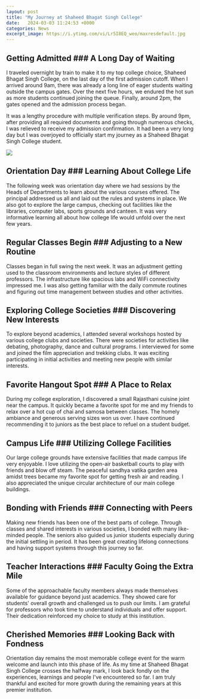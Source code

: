 ```yaml
---
layout: post
title: "My Journey at Shaheed Bhagat Singh College"
date:   2024-03-03 11:24:53 +0000
categories: News
excerpt_image: https://i.ytimg.com/vi/Lr5I8EQ_weo/maxresdefault.jpg
---
```

## Getting Admitted ### A Long Day of Waiting
I traveled overnight by train to make it to my top college choice, Shaheed Bhagat Singh College, on the last day of the first admission cutoff. When I arrived around 9am, there was already a long line of eager students waiting outside the campus gates. Over the next five hours, we endured the hot sun as more students continued joining the queue. Finally, around 2pm, the gates opened and the admission process began. 

It was a lengthy procedure with multiple verification steps. By around 9pm, after providing all required documents and going through numerous checks, I was relieved to receive my admission confirmation. It had been a very long day but I was overjoyed to officially start my journey as a Shaheed Bhagat Singh College student.


![](https://i.ytimg.com/vi/Lr5I8EQ_weo/maxresdefault.jpg)
## Orientation Day ### Learning About College Life 
The following week was orientation day where we had sessions by the Heads of Departments to learn about the various courses offered. The principal addressed us all and laid out the rules and systems in place. We also got to explore the large campus, checking out facilities like the libraries, computer labs, sports grounds and canteen. It was very informative learning all about how college life would unfold over the next few years.

## Regular Classes Begin ### Adjusting to a New Routine  
Classes began in full swing the next week. It was an adjustment getting used to the classroom environments and lecture styles of different professors. The infrastructure like spacious labs and WiFi connectivity impressed me. I was also getting familiar with the daily commute routines and figuring out time management between studies and other activities. 

## Exploring College Societies ### Discovering New Interests
To explore beyond academics, I attended several workshops hosted by various college clubs and societies. There were societies for activities like debating, photography, dance and cultural programs. I interviewed for some and joined the film appreciation and trekking clubs. It was exciting participating in initial activities and meeting new people with similar interests.  

## Favorite Hangout Spot ### A Place to Relax
During my college exploration, I discovered a small Rajasthani cuisine joint near the campus. It quickly became a favorite spot for me and my friends to relax over a hot cup of chai and samosa between classes. The homely ambiance and generous serving sizes won us over. I have continued recommending it to juniors as the best place to refuel on a student budget.

## Campus Life ### Utilizing College Facilities  
Our large college grounds have extensive facilities that made campus life very enjoyable. I love utilizing the open-air basketball courts to play with friends and blow off steam. The peaceful sandhya vatika garden area amidst trees became my favorite spot for getting fresh air and reading. I also appreciated the unique circular architecture of our main college buildings.  

## Bonding with Friends ### Connecting with Peers
Making new friends has been one of the best parts of college. Through classes and shared interests in various societies, I bonded with many like-minded people. The seniors also guided us junior students especially during the initial settling in period. It has been great creating lifelong connections and having support systems through this journey so far.

## Teacher Interactions ### Faculty Going the Extra Mile  
Some of the approachable faculty members always made themselves available for guidance beyond just academics. They showed care for students' overall growth and challenged us to push our limits. I am grateful for professors who took time to understand individuals and offer support. Their dedication reinforced my choice to study at this institution.

## Cherished Memories ### Looking Back with Fondness  
Orientation day remains the most memorable college event for the warm welcome and launch into this phase of life. As my time at Shaheed Bhagat Singh College crosses the halfway mark, I look back fondly on the experiences, learnings and people I've encountered so far. I am truly thankful and excited for more growth during the remaining years at this premier institution.